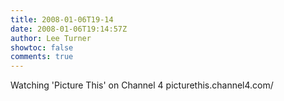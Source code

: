 ```yaml
---
title: 2008-01-06T19-14
date: 2008-01-06T19:14:57Z
author: Lee Turner
showtoc: false
comments: true
---
```


Watching 'Picture This' on Channel 4 picturethis.channel4.com/

